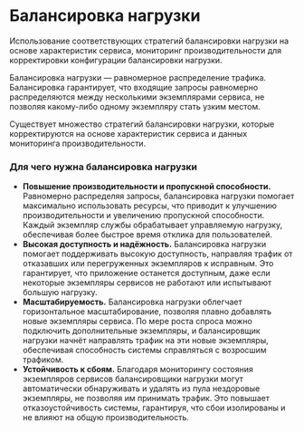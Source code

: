 # Балансировка нагрузки

 Использование соответствующих стратегий балансировки нагрузки на основе характеристик сервиса, мониторинг производительности для корректировки конфигурации балансировки нагрузки.

Балансировка нагрузки — равномерное распределение трафика. Балансировка гарантирует, что входящие запросы равномерно распределяются между несколькими экземплярами сервиса, не позволяя какому-либо одному экземпляру стать узким местом.

Существует множество стратегий балансировки нагрузки, которые корректируются на основе характеристик сервиса и данных мониторинга производительности.

### Для чего нужна балансировка нагрузки


* **Повышение производительности и пропускной способности.** Равномерно распределяя запросы, балансировка нагрузки помогает максимально использовать ресурсы, что приводит к улучшению производительности и увеличению пропускной способности. Каждый экземпляр службы обрабатывает управляемую нагрузку, обеспечивая более быстрое время отклика для пользователей.
* **Высокая доступность и надёжность.** Балансировка нагрузки помогает поддерживать высокую доступность, направляя трафик от отказавших или перегруженных экземпляров к исправным. Это гарантирует, что приложение останется доступным, даже если некоторые экземпляры сервисов не работают или испытывают большую нагрузку.
* **Масштабируемость.** Балансировка нагрузки облегчает горизонтальное масштабирование, позволяя плавно добавлять новые экземпляры сервиса. По мере роста спроса можно подключить дополнительные экземпляры, и балансировщик нагрузки начнёт направлять трафик на эти новые экземпляры, обеспечивая способность системы справляться с возросшим трафиком.
* **Устойчивость к сбоям.** Благодаря мониторингу состояния экземпляров сервисов балансировщики нагрузки могут автоматически обнаруживать и удалять из пула нездоровые экземпляры, не позволяя им принимать трафик. Это повышает отказоустойчивость системы, гарантируя, что сбои изолированы и не влияют на общую производительность.
